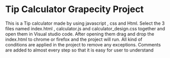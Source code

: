 # Tip Calculator Grapecity Project
 This is a Tip calculator made by using javascript , css and Html.
 Select the 3 files named index.html , calculator.js and calculator_design.css together and open them in Visual studio code.
 After opening them drag and drop the index.html to chrome or firefox and the project will run.
 All kind of conditions are applied in the project to remove any exceptions.
 Comments are added to almost every step so that it is easy for user to understand
